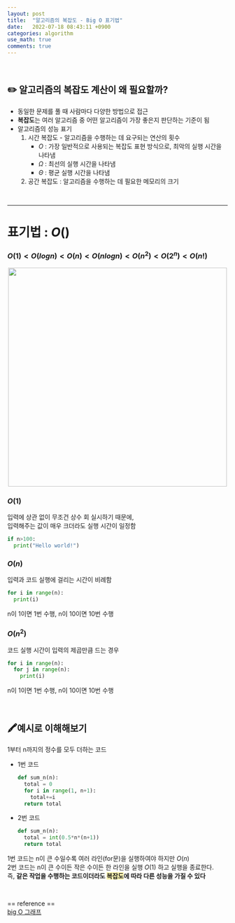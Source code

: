 ```yaml
---
layout: post
title:  "알고리즘의 복잡도 - Big O 표기법"
date:   2022-07-18 08:43:11 +0900
categories: algorithm
use_math: true
comments: true
---
```


<br>   

## ✏️ **알고리즘의 복잡도 계산이 왜 필요할까?** 

* 동일한 문제를 풀 때 사람마다 다양한 방법으로 접근    
* **복잡도**는 여러 알고리즘 중 어떤 알고리즘이 가장 좋은지 판단하는 기준이 됨  
* 알고리즘의 성능 표기
  1. 시간 복잡도 - 알고리즘을 수행하는 데 요구되는 연산의 횟수
     * $O$  : 가장 일반적으로 사용되는 복잡도 표현 방식으로, 최악의 실행 시간을 나타냄
     * $\Omega$ : 최선의 실행 시간을 나타냄
     * $\Theta$ : 평균 실행 시간을 나타냄
  2. 공간 복잡도 : 알고리즘을 수행하는 데 필요한 메모리의 크기 

<br>

---
# 표기법 : $O(  )$
### $O(1)<O(logn)<O(n)<O(nlogn)<O(n^2)<O(2^n)<O(n!)$ 

<p align="center">
  <img src="https://velog.velcdn.com/images/leeseungsoo0701/post/17715e7a-f599-44f9-9359-ca0470d84326/big-O.png" width="500">    
</p>



### $O(1)$ 
입력에 상관 없이 무조건 상수 회 실시하기 때문에,    
입력해주는 값이 매우 크더라도 실행 시간이 일정함     
``` python
if n>100:
  print("Hello world!")
```



### $O(n)$  
입력과 코드 실행에 걸리는 시간이 비례함     
``` python
for i in range(n):
  print(i)
```
n이 1이면 1번 수행, n이 10이면 10번 수행



### $O(n^2)$    
코드 실행 시간이 입력의 제곱만큼 드는 경우
``` python
for i in range(n):
  for j in range(n):
    print(i)
```
n이 1이면 1번 수행, n이 10이면 10번 수행

<br>

## 🖍️예시로 이해해보기    
1부터 n까지의 정수를 모두 더하는 코드   
* 1번 코드 
  ```python
  def sum_n(n):
    total = 0
    for i in range(1, n+1):
      total+=i
    return total
  ```
* 2번 코드 
  ```python
  def sum_n(n):
    total = int(0.5*n*(n+1))
    return total
  ```

1번 코드는 n이 큰 수일수록 여러 라인(for문)을 실행하여야 하지만  $O(n)$      
2번 코드는 n이 큰 수이든 작은 수이든 한 라인을 실행 $O(1)$ 하고 실행을 종료한다.    
즉, **같은 작업을 수행하는 코드이더라도 <span style="background-color:#fff5b1;">복잡도</span>에 따라 다른 성능을 가질 수 있다**


<br>

== reference ==  
[big O 그래프]

[big O 그래프]: https://velog.io/@leeseungsoo0701/%ED%8C%8C%EC%9D%B4%EC%8D%AC-%EC%95%8C%EA%B3%A0%EB%A6%AC%EC%A6%98-%EC%9D%B8%ED%84%B0%EB%B7%B04%EC%9E%A5%EB%B9%85%EC%98%A4%EC%9E%90%EB%A3%8C%ED%98%95